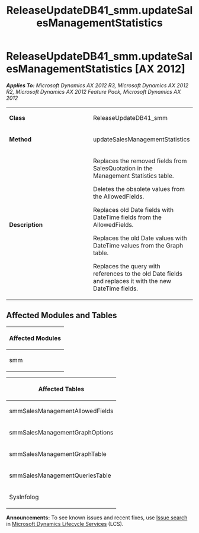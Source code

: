 ﻿---
title: ReleaseUpdateDB41_smm.updateSalesManagementStatistics
TOCTitle: ReleaseUpdateDB41_smm.updateSalesManagementStatistics
ms:assetid: 47fc7ed4-b306-57e8-fd74-654a482e9c9a
ms:mtpsurl: https://msdn.microsoft.com/en-us/library/JJ685319(v=AX.60)
ms:contentKeyID: 49708014
ms.date: 05/18/2015
mtps_version: v=AX.60
---

# ReleaseUpdateDB41\_smm.updateSalesManagementStatistics [AX 2012]


_**Applies To:** Microsoft Dynamics AX 2012 R3, Microsoft Dynamics AX 2012 R2, Microsoft Dynamics AX 2012 Feature Pack, Microsoft Dynamics AX 2012_

<table>
<colgroup>
<col style="width: 50%" />
<col style="width: 50%" />
</colgroup>
<tbody>
<tr class="odd">
<td><p><strong>Class</strong></p></td>
<td><p>ReleaseUpdateDB41_smm</p></td>
</tr>
<tr class="even">
<td><p><strong>Method</strong></p></td>
<td><p>updateSalesManagementStatistics</p></td>
</tr>
<tr class="odd">
<td><p><strong>Description</strong></p></td>
<td><p>Replaces the removed fields from SalesQuotation in the Management Statistics table.</p>
<p>Deletes the obsolete values from the AllowedFields.</p>
<p>Replaces old Date fields with DateTime fields from the AllowedFields.</p>
<p>Replaces the old Date values with DateTime values from the Graph table.</p>
<p>Replaces the query with references to the old Date fields and replaces it with the new DateTime fields.</p></td>
</tr>
</tbody>
</table>


## Affected Modules and Tables

<table>
<colgroup>
<col style="width: 100%" />
</colgroup>
<thead>
<tr class="header">
<th><p>Affected Modules</p></th>
</tr>
</thead>
<tbody>
<tr class="odd">
<td><p>smm</p></td>
</tr>
</tbody>
</table>


<table>
<colgroup>
<col style="width: 100%" />
</colgroup>
<thead>
<tr class="header">
<th><p>Affected Tables</p></th>
</tr>
</thead>
<tbody>
<tr class="odd">
<td><p>smmSalesManagementAllowedFields</p></td>
</tr>
<tr class="even">
<td><p>smmSalesManagementGraphOptions</p></td>
</tr>
<tr class="odd">
<td><p>smmSalesManagementGraphTable</p></td>
</tr>
<tr class="even">
<td><p>smmSalesManagementQueriesTable</p></td>
</tr>
<tr class="odd">
<td><p>SysInfolog</p></td>
</tr>
</tbody>
</table>

  
**Announcements:** To see known issues and recent fixes, use [Issue search](http://go.microsoft.com/fwlink/?linkid=389258) in [Microsoft Dynamics Lifecycle Services](http://go.microsoft.com/fwlink/?linkid=306505) (LCS).

